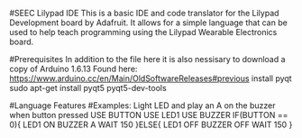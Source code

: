 #SEEC Lilypad IDE
This is a basic IDE and code translator for the Lilypad Development board by Adafruit. 
It allows for a simple language that can be used to help teach programming using the Lilypad Wearable Electronics board. 

#Prerequisites
In addition to the file here it is also nessisary to download a copy of Arduino 1.6.13
Found here: https://www.arduino.cc/en/Main/OldSoftwareReleases#previous
install pyqt 
sudo apt-get install pyqt5 pyqt5-dev-tools 

#Language Features
#Examples:
Light LED and play an A on the buzzer when button pressed
USE BUTTON
USE LED1
USE BUZZER
IF(BUTTON == 0){
        LED1 ON
        BUZZER A
        WAIT 150
}ELSE{
        LED1 OFF
        BUZZER OFF
        WAIT 150
}
